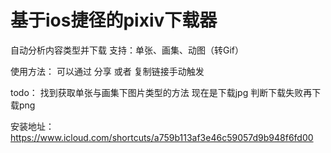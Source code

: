 # 基于ios捷径的pixiv下载器

自动分析内容类型并下载
支持：单张、画集、动图（转Gif）

使用方法：
可以通过 分享 或者 复制链接手动触发

todo：
找到获取单张与画集下图片类型的方法 现在是下载jpg 判断下载失败再下载png 

安装地址：https://www.icloud.com/shortcuts/a759b113af3e46c59057d9b948f6fd00

